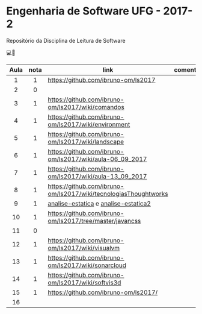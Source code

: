 # Engenharia de Software UFG - 2017-2

Repositório da Disciplina de Leitura de Software

 :computer::eyes:


| Aula  | nota | link | comentário  |
|:-:|:-:|---|:-:|
| 1  | 1  | https://github.com/ibruno-om/ls2017  |   |
| 2  | 0  |   |   |
| 3  | 1  | https://github.com/ibruno-om/ls2017/wiki/comandos  |   |
| 4  | 1  | https://github.com/ibruno-om/ls2017/wiki/environment  |   |
| 5  | 1  | https://github.com/ibruno-om/ls2017/wiki/landscape  |   |
| 6  | 1  | https://github.com/ibruno-om/ls2017/wiki/aula-06_09_2017  |   |
| 7  | 1  | https://github.com/ibruno-om/ls2017/wiki/aula-13_09_2017  |   |
| 8  | 1  | https://github.com/ibruno-om/ls2017/wiki/tecnologiasThoughtworks  |   |
| 9  | 1  | [analise-estatica](https://github.com/ibruno-om/ls2017/tree/master/analise-estatica) e [analise-estatica2](https://github.com/ibruno-om/ls2017/tree/master/analise-estatica2)  |   |
| 10  | 1  | https://github.com/ibruno-om/ls2017/tree/master/javancss  |   |
| 11  | 0  |   |   |
| 12  | 1  | https://github.com/ibruno-om/ls2017/wiki/visualvm  |   |
| 13  | 1  | https://github.com/ibruno-om/ls2017/wiki/sonarcloud  |   |
| 14  | 1  | https://github.com/ibruno-om/ls2017/wiki/softvis3d  |   |
| 15  | 1  | https://github.com/ibruno-om/ls2017/  |   |
| 16  |   |   |   |
